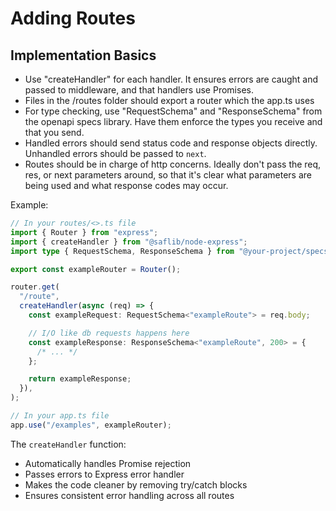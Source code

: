 # Adding Routes

## Implementation Basics

- Use "createHandler" for each handler. It ensures errors are caught and passed to middleware, and that handlers use Promises.
- Files in the /routes folder should export a router which the app.ts uses
- For type checking, use "RequestSchema" and "ResponseSchema" from the openapi specs library. Have them enforce the types you receive and that you send.
- Handled errors should send status code and response objects directly. Unhandled errors should be passed to `next`.
- Routes should be in charge of http concerns. Ideally don't pass the req, res, or next parameters around, so that it's clear what parameters are being used and what response codes may occur.

Example:

```typescript
// In your routes/<>.ts file
import { Router } from "express";
import { createHandler } from "@saflib/node-express";
import type { RequestSchema, ResponseSchema } from "@your-project/specs-apis";

export const exampleRouter = Router();

router.get(
  "/route",
  createHandler(async (req) => {
    const exampleRequest: RequestSchema<"exampleRoute"> = req.body;

    // I/O like db requests happens here
    const exampleResponse: ResponseSchema<"exampleRoute", 200> = {
      /* ... */
    };

    return exampleResponse;
  }),
);

// In your app.ts file
app.use("/examples", exampleRouter);
```

The `createHandler` function:

- Automatically handles Promise rejection
- Passes errors to Express error handler
- Makes the code cleaner by removing try/catch blocks
- Ensures consistent error handling across all routes
